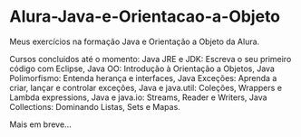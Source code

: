# Alura-Java-e-Orientacao-a-Objeto
Meus exercícios na formação Java e Orientação a Objeto da Alura.

Cursos concluidos até o momento:
  Java JRE e JDK: Escreva o seu primeiro código com Eclipse,
  Java OO: Introdução à Orientação a Objetos,
  Java Polimorfismo: Entenda herança e interfaces,
  Java Exceções: Aprenda a criar, lançar e controlar exceções,
  Java e java.util: Coleções, Wrappers e Lambda expressions,
  Java e java.io: Streams, Reader e Writers,
  Java Collections: Dominando Listas, Sets e Mapas.
  
  Mais em breve...
